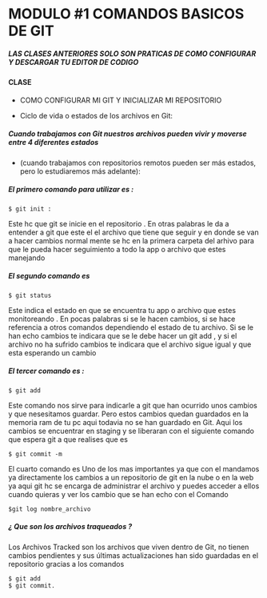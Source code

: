 # MODULO #1 COMANDOS BASICOS DE GIT 

#####  LAS CLASES ANTERIORES SOLO SON PRATICAS DE COMO CONFIGURAR Y DESCARGAR TU EDITOR DE CODIGO 

#### CLASE 
  
  * COMO CONFIGURAR MI GIT Y INICIALIZAR MI REPOSITORIO 

* Ciclo de vida o estados de los archivos en Git:

#####  Cuando trabajamos con Git nuestros archivos pueden vivir y moverse entre 4 diferentes estados 
 * (cuando trabajamos con repositorios remotos pueden ser más estados, pero lo estudiaremos más adelante):

#####  El primero comando para utilizar es :
	$ git init :  

Este hc que git se inicie en el repositorio .
En otras palabras le da a entender a git que este el el archivo que tiene que seguir y en donde se van a hacer cambios normal mente se hc en la primera carpeta del arhivo para que le pueda hacer seguimiento a todo la app o archivo que estes manejando 

#####  El segundo comando es
	$ git status   
Este indica el estado en que se encuentra tu app o archivo que estes monitoreando .
En pocas palabras si se le hacen cambios,  si se hace referencia a otros comandos dependiendo el estado de tu archivo. Si se le han echo  cambios te indicara que se le debe hacer un git add , y si el archivo no ha sufrido cambios te indicara que el archivo sigue igual y que esta esperando un cambio 


##### El tercer comando es :

	$ git add  
Este comando nos sirve para indicarle a git que han ocurrido unos cambios y que nesesitamos guardar. Pero estos cambios quedan guardados en la memoria ram de tu pc aqui todavia no se han guardado en Git. Aqui los cambios  se encuentrar en staging y se liberaran con el siguiente comando que espera  git a que realises que es  
 
 	$ git commit -m 
   

 El cuarto comando es Uno de los mas importantes ya que con el mandamos ya directamente los cambios a un repositorio de git en la nube o en la web ya aqui git hc se encarga de administrar el archivo y puedes acceder a ellos cuando quieras y ver los cambio que se 
 han echo con el Comando
 
 	$git log nombre_archivo

##### ¿ Que son los archivos traqueados ?

 Los Archivos Tracked son los archivos que viven dentro de Git, no tienen cambios pendientes y sus últimas actualizaciones han sido guardadas en el repositorio gracias a los comandos 
 
 	$ git add 
	$ git commit.
